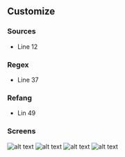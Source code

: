 ## Customize

### Sources
- Line 12

### Regex
- Line 37

### Refang
- Lin 49

### Screens
![alt text](http://i.imgur.com/5rs4lP1.png "1")
![alt text](http://i.imgur.com/uxQxfTZ.png "2")
![alt text](http://i.imgur.com/lqvce2X.png "3")
![alt text](http://i.imgur.com/kunIQPr.png "4")
